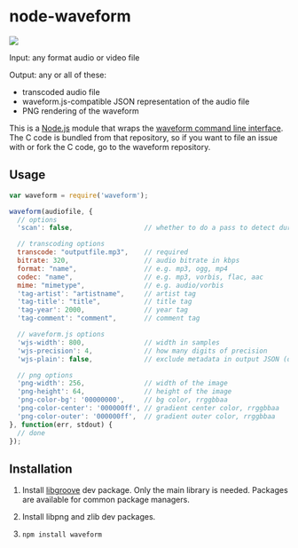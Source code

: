# node-waveform

![](http://i.imgur.com/oNy41Cr.png)

Input: any format audio or video file

Output: any or all of these:

 * transcoded audio file
 * waveform.js-compatible JSON representation of the audio file
 * PNG rendering of the waveform

This is a [Node.js](http://nodejs.org) module that wraps the [waveform command
line interface](https://github.com/andrewrk/waveform). The C code is bundled
from that repository, so if you want to file an issue with or fork the C code,
go to the waveform repository.

## Usage

```js
var waveform = require('waveform');

waveform(audiofile, {
  // options
  'scan': false,                  // whether to do a pass to detect duration

  // transcoding options
  transcode: "outputfile.mp3",    // required
  bitrate: 320,                   // audio bitrate in kbps
  format: "name",                 // e.g. mp3, ogg, mp4
  codec: "name",                  // e.g. mp3, vorbis, flac, aac
  mime: "mimetype",               // e.g. audio/vorbis
  'tag-artist': "artistname",     // artist tag
  'tag-title': "title",           // title tag
  'tag-year': 2000,               // year tag
  'tag-comment': "comment",       // comment tag

  // waveform.js options
  'wjs-width': 800,               // width in samples
  'wjs-precision': 4,             // how many digits of precision
  'wjs-plain': false,             // exclude metadata in output JSON (default off)

  // png options
  'png-width': 256,               // width of the image
  'png-height': 64,               // height of the image
  'png-color-bg': '00000000',     // bg color, rrggbbaa
  'png-color-center': '000000ff', // gradient center color, rrggbbaa
  'png-color-outer': '000000ff',  // gradient outer color, rrggbbaa
}, function(err, stdout) {
  // done
});
```

## Installation

1. Install [libgroove](https://github.com/andrewrk/libgroove) dev package.
   Only the main library is needed. Packages are available for common
   package managers.

2. Install libpng and zlib dev packages.

3. `npm install waveform`
